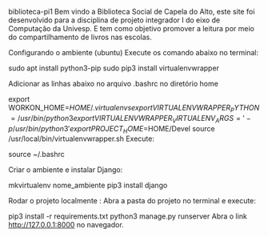 biblioteca-pi1
Bem vindo a Biblioteca Social de Capela do Alto, este site foi desenvolvido para a disciplina de projeto integrador I do eixo de Computação da Univesp. E tem como objetivo promover a leitura por meio do compartilhamento de livros nas escolas.

Configurando o ambiente (ubuntu)
Execute os comando abaixo no terminal:

sudo apt install python3-pip sudo pip3 install virtualenvwrapper

Adicionar as linhas abaixo no arquivo .bashrc no diretório home

export WORKON_HOME=$HOME/.virtualenvs
export VIRTUALENVWRAPPER_PYTHON=/usr/bin/python3
export VIRTUALENVWRAPPER_VIRTUALENV_ARGS=' -p /usr/bin/python3 '
export PROJECT_HOME=$HOME/Devel
source /usr/local/bin/virtualenvwrapper.sh
Execute:

source ~/.bashrc

Criar o ambiente e instalar Django:

mkvirtualenv nome_ambiente pip3 install django

Rodar o projeto localmente :
Abra a pasta do projeto no terminal e execute:

pip3 install -r requirements.txt
python3 manage.py runserver
Abra o link http://127.0.0.1:8000 no navegador.
